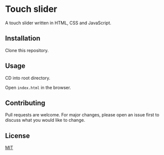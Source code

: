 # Touch slider

A touch slider written in HTML, CSS and JavaScript.

## Installation

Clone this repository.

## Usage

CD into root directory.

Open `index.html` in the browser.

## Contributing

Pull requests are welcome. For major changes, please open an issue first to discuss what you would like to change.

## License

[MIT](https://choosealicense.com/licenses/mit/)
